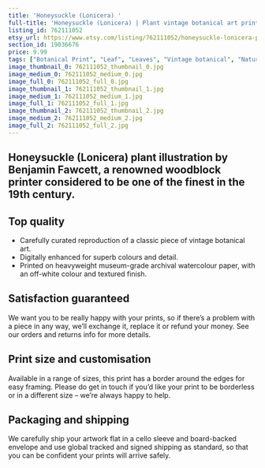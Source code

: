 ```yaml
---
title: 'Honeysuckle (Lonicera) '
full-title: 'Honeysuckle (Lonicera) | Plant vintage botanical art print'
listing_id: 762111052
etsy_url: https://www.etsy.com/listing/762111052/honeysuckle-lonicera-plant-vintage?utm_source=site&utm_medium=api&utm_campaign=api
section_id: 19036676
price: 9.99
tags: ["Botanical Print", "Leaf", "Leaves", "Vintage botanical", "Nature", "Botanical", "Garden", "Leaf print", "Kitchen print", "Vintage wall art", "Gift print", "Gardening", "Honeysuckle"]
image_thumbnail_0: 762111052_thumbnail_0.jpg
image_medium_0: 762111052_medium_0.jpg
image_full_0: 762111052_full_0.jpg
image_thumbnail_1: 762111052_thumbnail_1.jpg
image_medium_1: 762111052_medium_1.jpg
image_full_1: 762111052_full_1.jpg
image_thumbnail_2: 762111052_thumbnail_2.jpg
image_medium_2: 762111052_medium_2.jpg
image_full_2: 762111052_full_2.jpg
---
```

Honeysuckle (Lonicera) plant illustration by Benjamin Fawcett, a renowned woodblock printer considered to be one of the finest in the 19th century.
---

## Top quality

* Carefully curated reproduction of a classic piece of vintage botanical art.
* Digitally enhanced for superb colours and detail.
* Printed on heavyweight museum-grade archival watercolour paper, with an off-white colour and textured finish.

## Satisfaction guaranteed

We want you to be really happy with your prints, so if there’s a problem with a piece in any way, we’ll exchange it, replace it or refund your money. See our orders and returns info for more details. 

## Print size and customisation

Available in a range of sizes, this print has a border around the edges for easy framing. Please do get in touch if you’d like your print to be borderless or in a different size – we’re always happy to help.

## Packaging and shipping

We carefully ship your artwork flat in a cello sleeve and board-backed envelope and use global tracked and signed shipping as standard, so that you can be confident your prints will arrive safely.
